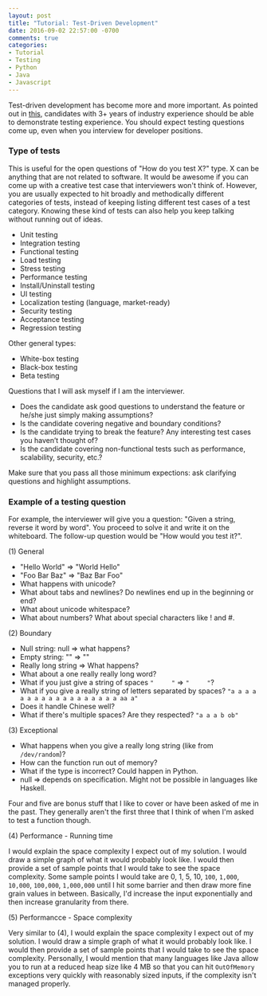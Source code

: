 ```yaml
---
layout: post
title: "Tutorial: Test-Driven Development"
date: 2016-09-02 22:57:00 -0700
comments: true
categories: 
- Tutorial
- Testing
- Python
- Java
- Javascript
---
```


<!-- Reference:
Evernote: "QE cheat sheet"
-->

Test-driven development has become more and more important. 
As pointed out in [this](/syllabus/), candidates with 3+ years of industry experience should be able to demonstrate testing experience.
You should expect testing questions come up, even when you interview for developer positions.

<!--more-->

### Type of tests

This is useful for the open questions of "How do you test X?" type.
X can be anything that are not related to software. 
It would be awesome if you can come up with a creative test case that interviewers won't think of.
However, you are usually expected to hit broadly and methodically different categories of tests, instead of keeping listing different test cases of a test category.
Knowing these kind of tests can also help you keep talking without running out of ideas.
 
* Unit testing
* Integration testing
* Functional testing
* Load testing
* Stress testing
* Performance testing
* Install/Uninstall testing
* UI testing
* Localization testing (language, market-ready)
* Security testing
* Acceptance testing
* Regression testing

Other general types:

* White-box testing
* Black-box testing
* Beta testing

Questions that I will ask myself if I am the interviewer. 

* Does the candidate ask good questions to understand the feature or he/she just simply making assumptions?  
* Is the candidate covering negative and boundary conditions? 
* Is the candidate trying to break the feature? Any interesting test cases you haven’t thought of?
* Is the candidate covering non-functional tests such as performance, scalability, security, etc.?

Make sure that you pass all those minimum expections: ask clarifying questions and highlight assumptions.

### Example of a testing question

For example, the interviewer will give you a question: "Given a string, reverse it word by word". 
You proceed to solve it and write it on the whiteboard. 
The follow-up question would be "How would you test it?".

(1) General

* "Hello World" => "World Hello"
* "Foo Bar Baz" => "Baz Bar Foo"
* What happens with unicode?
* What about tabs and newlines? Do newlines end up in the beginning or end?
* What about unicode whitespace?
* What about numbers? What about special characters like ! and #.

(2) Boundary

* Null string: null => what happens?
* Empty string: "" => ""
* Really long string => What happens?
* What about a one really really long word?
* What if you just give a string of spaces `"     "` => `"     "`?
* What if you give a really string of letters separated by spaces? `"a a a a a a a a a a a a a a a a a a aa a"`
* Does it handle Chinese well?
* What if there's multiple spaces? Are they respected? `"a a a b ob"`

(3) Exceptional

* What happens when you give a really long string (like from `/dev/random`)?
* How can the function run out of memory?
* What if the type is incorrect? Could happen in Python.
* null => depends on specification. Might not be possible in languages like Haskell.

Four and five are bonus stuff that I like to cover or have been asked of me in the past. 
They generally aren't the first three that I think of when I'm asked to test a function though.

(4) Performance - Running time

I would explain the space complexity I expect out of my solution. 
I would draw a simple graph of what it would probably look like. 
I would then provide a set of sample points that I would take to see the space complexity. 
Some sample points I would take are 0, 1, 5, 10, `100`, `1,000`, `10,000`, `100,000`, `1,000,000` until I hit some barrier and then draw more fine grain values in between. 
Basically, I'd increase the input exponentially and then increase granularity from there.

(5) Performancce - Space complexity

Very similar to (4), I would explain the space complexity I expect out of my solution. 
I would draw a simple graph of what it would probably look like. 
I would then provide a set of sample points that I would take to see the space complexity.
Personally, I would mention that many languages like Java allow you to run at a reduced heap size like 4 MB so that you can hit `OutOfMemory` exceptions very quickly with reasonably sized inputs, if the complexity isn't managed properly.
